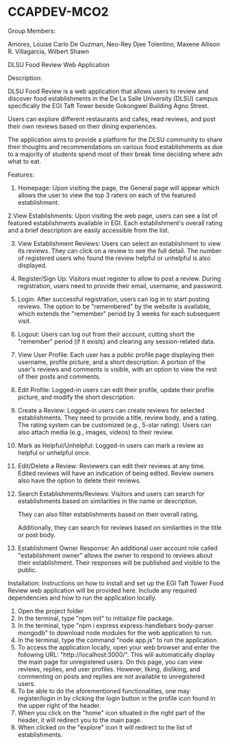 # CCAPDEV-MCO2

Group Members:

Amores, Louise Carlo
De Guzman, Neo-Rey Djee
Tolentino, Maxene Allison R.
Villagarcia, Wilbert Shawn

DLSU Food Review Web Application

Description:

DLSU Food Review is a web application that allows users to review and discover food establishments in the De La Salle University (DLSU) campus specifically the EGI Taft Tower beside Gokongwei Building Agno Street.

Users can explore different restaurants and cafes, read reviews, and post their own reviews based on their dining experiences.

The application aims to provide a platform for the DLSU community to share their thoughts and recommendations on various food establishments as due to a majority of students spend most of their break time deciding where adn what to eat.

Features:

1. Homepage:
   Upon visiting the page, the General page will appear which allows the user to view the top 3 raters on each of the featured establishment.

2.View Establishments:
    Upon visiting the web page, users can see a list of featured establishments available in EGI.
    Each establishment's overall rating and a brief description are easily accessible from the list.

3. View Establishment Reviews:
   Users can select an establishment to view its reviews. They can click on a review to see the full detail. The number of registered users who found the review helpful or unhelpful is also displayed.

4. Register/Sign Up:
   Visitors must register to allow to post a review. During registration, users need to provide their email, username, and password.

5. Login:
   After successful registration, users can log in to start posting reviews. The option to be "remembered" by the website is available, which extends the "remember" period by 3 weeks for each subsequent visit.

6. Logout:
   Users can log out from their account, cutting short the "remember" period (if it exists) and clearing any session-related data.

7. View User Profile:
   Each user has a public profile page displaying their username, profile picture, and a short description. A portion of the user's reviews and comments is visible, with an option to view the rest of their posts and comments.

8. Edit Profile:
   Logged-in users can edit their profile, update their profile picture, and modify the short description.

9. Create a Review:
   Logged-in users can create reviews for selected establishments.
   They need to provide a title, review body, and a rating. The rating system can be customized (e.g., 5-star rating). Users can also attach media (e.g., images, videos) to their review.

10. Mark as Helpful/Unhelpful:
    Logged-in users can mark a review as helpful or unhelpful once.

11. Edit/Delete a Review:
    Reviewers can edit their reviews at any time.
    Edited reviews will have an indication of being edited. Review owners also have the option to delete their reviews.

12. Search Establishments/Reviews:
    Visitors and users can search for establishments based on similarities in the name or description.

    They can also filter establishments based on their overall rating.

    Additionally, they can search for reviews based on similarities in the title or post body.

13. Establishment Owner Response:
    An additional user account role called "establishment owner" allows the owner to respond to reviews about their establishment. Their responses will be published and visible to the public.

Installation:
Instructions on how to install and set up the EGI Taft Tower Food Review web application will be provided here. Include any required dependencies and how to run the application locally.

1. Open the project folder
2. In the terminal, type "npm init" to initialize file package.
3. In the terminal, type "npm i express express-handlebars body-parser mongodb" to download node modules for the web application to run.
4. In the terminal, type the command "node app.js" to run the application.
5. To access the application locally, open your web browser and enter the following URL: "http://localhost:3000/".
   This will automatically display the main page for unregistered users. 
   On this page, you can view reviews, replies, and user profiles. However, liking, disliking, and commenting on posts and replies are not available to unregistered users.
6. To be able to do the aforementioned functionalities, one may register/login in by clicking the login button in the
   profile icon found in the upper right of the header.
7. When you click on the "home" icon situated in the right part of the header, it will redirect you to the main page.
8. When clicked on the "explore" icon it will redirect to the list of establishments.

